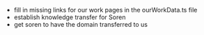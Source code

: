 - fill in missing links for our work pages in the ourWorkData.ts file
- establish knowledge transfer for Soren
- get soren to have the domain transferred to us
